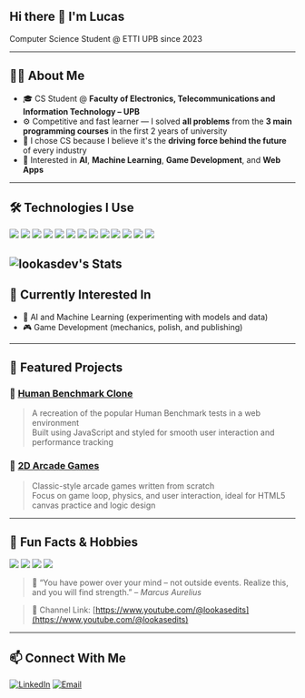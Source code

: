 ## Hi there 👋 I'm Lucas
Computer Science Student @ ETTI UPB since 2023  

---

## 👨‍💻 About Me

- 🎓 CS Student @ **Faculty of Electronics, Telecommunications and Information Technology – UPB**
- ⚙️ Competitive and fast learner — I solved **all problems** from the **3 main programming courses** in the first 2 years of university
- 🧠 I chose CS because I believe it's the **driving force behind the future** of every industry
- 💪 Interested in **AI**, **Machine Learning**, **Game Development**, and **Web Apps**

---

## 🛠 Technologies I Use

<p align="left">
  <img src="https://img.shields.io/badge/C-00599C?style=for-the-badge&logo=c&logoColor=white" />
  <img src="https://img.shields.io/badge/C++-00599C?style=for-the-badge&logo=cplusplus&logoColor=white" />
  <img src="https://img.shields.io/badge/Python-3776AB?style=for-the-badge&logo=python&logoColor=white" />
  <img src="https://img.shields.io/badge/HTML5-E34F26?style=for-the-badge&logo=html5&logoColor=white" />
  <img src="https://img.shields.io/badge/CSS3-1572B6?style=for-the-badge&logo=css3&logoColor=white" />
  <img src="https://img.shields.io/badge/JavaScript-F7DF1E?style=for-the-badge&logo=javascript&logoColor=black" />
  <img src="https://img.shields.io/badge/MySQL-4479A1?style=for-the-badge&logo=mysql&logoColor=white" />
  <img src="https://img.shields.io/badge/MongoDB-47A248?style=for-the-badge&logo=mongodb&logoColor=white" />
  <img src="https://img.shields.io/badge/MATLAB-0076A8?style=for-the-badge&logo=mathworks&logoColor=white" />
  <img src="https://img.shields.io/badge/SystemVerilog-FF5B00?style=for-the-badge&logo=verilog&logoColor=white" />
  <img src="https://img.shields.io/badge/Assembly-6E4C13?style=for-the-badge&logo=gnuassembly&logoColor=white" />
  <img src="https://img.shields.io/badge/Arduino-00979D?style=for-the-badge&logo=arduino&logoColor=white" />
  <img src="https://img.shields.io/badge/Vivado-F78C40?style=for-the-badge&logo=xilinx&logoColor=white" />
</p>

![lookasdev's Stats](https://github-readme-stats.vercel.app/api?username=lookasdev&theme=vue-dark&show_icons=true&hide_border=true&count_private=true)
---

## 🌱 Currently Interested In

- 🤖 AI and Machine Learning (experimenting with models and data)
- 🎮 Game Development (mechanics, polish, and publishing)

---

## 🧩 Featured Projects

### 🧠 [Human Benchmark Clone](https://github.com/lookasdev/human-benchmark)
> A recreation of the popular Human Benchmark tests in a web environment  
Built using JavaScript and styled for smooth user interaction and performance tracking

### 👾 [2D Arcade Games](https://github.com/lookasdev/arcade-games)
> Classic-style arcade games written from scratch  
Focus on game loop, physics, and user interaction, ideal for HTML5 canvas practice and logic design

---

## 🎯 Fun Facts & Hobbies

<p align="left">
  <img src="https://img.shields.io/badge/-AutoHotkey-334455?style=for-the-badge&logo=windows&logoColor=white" />
  <img src="https://img.shields.io/badge/-Chess-000000?style=for-the-badge&logo=lichess&logoColor=white" />
  <img src="https://img.shields.io/badge/-Video%20Editing-FF0000?style=for-the-badge&logo=youtube&logoColor=white" />
  <img src="https://img.shields.io/badge/-Volleyball-FAB131?style=for-the-badge&logo=volleyball&logoColor=white" />
</p>

> 🧠 “You have power over your mind – not outside events. Realize this, and you will find strength.” – *Marcus Aurelius*

> 🎥 Channel Link: [https://www.youtube.com/@lookasedits](https://www.youtube.com/@lookasedits)

---

## 📫 Connect With Me

[![LinkedIn](https://img.shields.io/badge/-LinkedIn-0A66C2?style=for-the-badge&logo=linkedin&logoColor=white)](https://www.linkedin.com/in/lucas-negrea)
[![Email](https://img.shields.io/badge/-Email-D14836?style=for-the-badge&logo=gmail&logoColor=white)](mailto:lucas.negrea@gmail.com)
